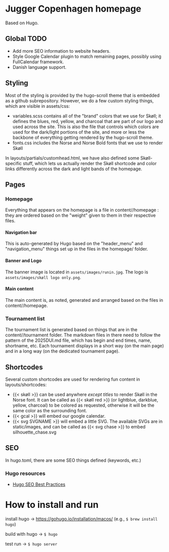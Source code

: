 # Jugger Copenhagen homepage

Based on Hugo.

## Global TODO

- Add more SEO information to website headers.
- Style Google Calendar plugin to match remaining pages, possibly using FullCalendar framework.
- Danish language support.

## Styling

Most of the styling is provided by the hugo-scroll theme that is embedded as a github subrepository. However, we do a few custom styling things, which are visible in assets/css:

* variables.scss contains all of the "brand" colors that we use for Skøll; it defines the blues, red, yellow, and charcoal that are part of our logo and used across the site. This is also the file that controls which colors are used for the dark/light portions of the site, and more or less the backbone of everything getting rendered by the hugo-scroll theme.
* fonts.css includes the Norse and Norse Bold fonts that we use to render Skøll

In layouts/partials/customhead.html, we have also defined some Skøll-specific stuff, which lets us actually render the Skøll shortcode and color links differently across the dark and light bands of the homepage.


## Pages

### Homepage

Everything that appears on the homepage is a file in content/<langcode>/homepage : they are ordered based on the "weight" given to them in their respective files.

#### Navigation bar

This is auto-generated by Hugo based on the "header_menu" and "navigation_menu" things set up in the files in the homepage/ folder.

#### Banner and Logo

The banner image is located in `assets/images/runin.jpg`. The logo is `assets/images/skøll logo only.png`.

#### Main content

The main content is, as noted, generated and arranged based on the files in content/<langcode>/homepage.

### Tournament list

The tournament list is generated based on things that are in the content/<langcode>/tournament folder. The markdown files in there need to follow the pattern of the 2025DUI.md file, which has begin and end times, name, shortname, etc. Each tournament displays in a short way (on the main page) and in a long way (on the dedicated tournament page).

## Shortcodes

Several custom shortcodes are used for rendering fun content in layouts/shortcodes:

* {{< skøll >}} can be used anywhere _except titles_ to render Skøll in the Norse font. It can be called as {{< skøll red >}} (or lightblue, darkblue, yellow, charcoal) to be colored as requested, otherwise it will be the same color as the surrounding font.
* {{< gcal >}} will embed our google calendar.
* {{< svg SVGNAME >}} will embed a little SVG. The available SVGs are in static/images, and can be called as {{< svg chase >}} to embed silhouette_chase.svg

## SEO

In hugo.toml, there are some SEO things defined (keywords, etc.)

### Hugo resources

- [Hugo SEO Best Practices](https://cloudcannon.com/tutorials/hugo-seo-best-practices/)

# How to install and run

install hugo -> https://gohugo.io/installation/macos/
 (e.g., `$ brew install hugo`)

build with hugo -> `$ hugo`

test run -> `$ hugo server`
